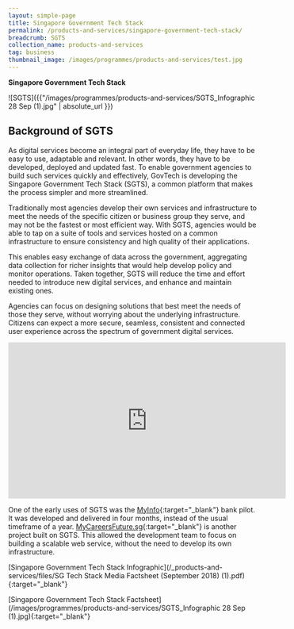 ```yaml
---
layout: simple-page
title: Singapore Government Tech Stack
permalink: /products-and-services/singapore-government-tech-stack/
breadcrumb: SGTS
collection_name: products-and-services
tag: business
thumbnail_image: /images/programmes/products-and-services/test.jpg
---
```


**Singapore Government Tech Stack**

![SGTS]({{"/images/programmes/products-and-services/SGTS_Infographic 28 Sep (1).jpg" | absolute_url }})

## Background of SGTS
As digital services become an integral part of everyday life, they have to be easy to use, adaptable and relevant. In other words, they have to be developed, deployed and updated fast. To enable government agencies to build such services quickly and effectively, GovTech is developing the Singapore Government Tech Stack (SGTS), a common platform that makes the process simpler and more streamlined.

Traditionally most agencies develop their own services and infrastructure to meet the needs of the specific citizen or business group they serve, and may not be the fastest or most efficient way. With SGTS, agencies would be able to tap on a suite of tools and services hosted on a common infrastructure to ensure consistency and high quality of their applications. 

This enables easy exchange of data across the government, aggregating data collection for richer insights that would help develop policy and monitor operations. Taken together, SGTS will reduce the time and effort needed to introduce new digital services, and enhance and maintain existing ones.

Agencies can focus on designing solutions that best meet the needs of those they serve, without worrying about the underlying infrastructure. Citizens can expect a more secure, seamless, consistent and connected user experience across the spectrum of government digital services.


<div class="bp-youtube">
  <iframe width="560" height="315" src="https://www.youtube.com/embed/6NthS4UqLsk" frameborder="0" allow="autoplay; encrypted-media" allowfullscreen></iframe>
</div>


One of the early uses of SGTS was the [MyInfo](http://myinfo.gov.sg){:target="_blank"} bank pilot. It was developed and delivered in four months, instead of the usual timeframe of a year. [MyCareersFuture.sg](http://www.MyCareersFuture.sg){:target="_blank"} is another project built on SGTS. This allowed the development team to focus on building a scalable web service, without the need to develop its own infrastructure.

[Singapore Government Tech Stack Infographic](/_products-and-services/files/SG Tech Stack Media Factsheet (September 2018) (1).pdf){:target="_blank"} 


[Singapore Government Tech Stack Factsheet](/images/programmes/products-and-services/SGTS_Infographic 28 Sep (1).jpg){:target="_blank"} 
